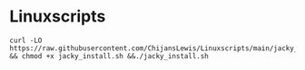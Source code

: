 # Linuxscripts

	curl -LO https://raw.githubusercontent.com/ChijansLewis/Linuxscripts/main/jacky_install.sh && chmod +x jacky_install.sh &&./jacky_install.sh
